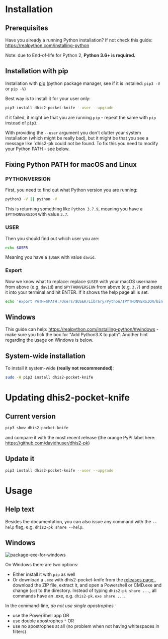 # Installation

## Prerequisites

Have you already a running Python installation? If not check this guide: https://realpython.com/installing-python

Note: due to End-of-life for Python 2, **Python 3.6+ is required.**

## Installation with pip

Installation with [pip](https://pip.pypa.io/en/stable/installing)
(python package manager, see if it is installed: `pip3 -V` or `pip -V`)

Best way is to install it for your user only:

```bash
pip3 install dhis2-pocket-knife --user --upgrade
```

if it failed, it might be that you are running `pip` - repeat the same with `pip` instead of `pip3`.

With providing the `--user` argument you don't clutter your system installation (which might be really bad), but it 
might be that you see a message like `dhis2-pk could not be found. To fix
this you need to modify your Python PATH - see below. 

## Fixing Python PATH for macOS and Linux

### PYTHONVERSION

First, you need to find out what Python version you are running:

```bash
python3 -V || python -V
```
This is returning something like `Python 3.7.9`, meaning you have a `$PYTHONVERSION` with value `3.7`.

### USER

Then you should find out which user you are:

```bash
echo $USER
```
Meaning you have a `$USER` with value `david`.

### Export

Now we know what to replace: replace `$USER` with your macOS username from above (e.g. `david`) and `$PYTHONVERSION` from above (e.g. `3.7`) and paste it into your terminal and hit ENTER. If it shows the help page all is set.

```bash
echo 'export PATH=$PATH:/Users/$USER/Library/Python/$PYTHONVERSION/bin' >> ~/.bash_profile && source ~/.bash_profile && dhis2-pk share --help
```

## Windows

This guide can help: https://realpython.com/installing-python/#windows - make sure you tick the box for "Add Python3.X to path". 
Another hint regarding the usage on Windows is below.


## System-wide installation

To install it system-wide **(really not recommended)**:

```bash
sudo -H pip3 install dhis2-pocket-knife
```

# Updating dhis2-pocket-knife

## Current version

```bash
pip3 show dhis2-pocket-knife
```

and compare it with the most recent release (the orange PyPI label here: https://github.com/davidhuser/dhis2-pk)

## Update it
```bash
pip3 install dhis2-pocket-knife --user --upgrade
```

# Usage

## Help text
Besides the documentation, you can also issue any command with the `--help` flag, e.g. `dhis2-pk share --help`.

## Windows

![package-exe-for-windows](https://github.com/davidhuser/dhis2-pk/workflows/package-exe-for-windows/badge.svg)

On Windows there are two options:

* Either install it with `pip` as well
* Or download a `.exe` with dhis2-pocket-knife from the [releases page.](https://github.com/davidhuser/dhis2-pk/releases), download the ZIP file, extract it, and open a Powershell or CMD.exe and change (`cd`) to the directory. Instead of typing `dhis2-pk share ...`, all commands have an .exe, e.g. `dhis2-pk.exe share ...`. 

In the command-line, _do not use single apostrophes_ `'`

 * use the PowerShell app OR 
 * use double apostrophes `"` OR 
 * use no apostrophes at all (no problem when not having whitespaces in filters)
